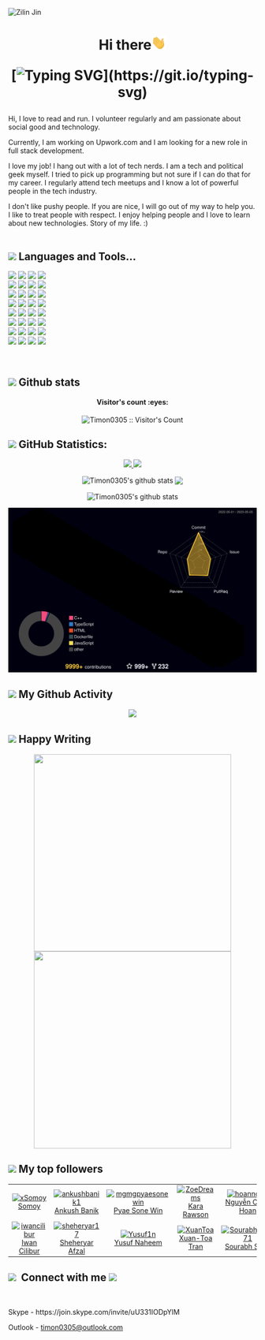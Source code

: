 ![Zilin Jin](https://github.com/blueset/blueset/raw/cda8ec1230cbee16a3a7dc52a4b2272619588233/EanaHandwritingAnimated.svg)



<h1 align="center">Hi there<img src="https://raw.githubusercontent.com/KevinPatel04/KevinPatel04/master/Hi.gif" width="30px">

[![Typing SVG](https://readme-typing-svg.herokuapp.com?font=Architects+Daughter&color=7AF79A&size=30&lines=Hey!+I+am+software+developer;I+am+blockchain+Developer...;)](https://git.io/typing-svg)
  
  
  
  
</h1>

Hi, 
I love to read and run. I volunteer regularly and am passionate about social good and technology. 

Currently, I am working on Upwork.com and I am looking for a new role in full stack development. 

I love my job! I hang out with a lot of tech nerds. I am a tech and political geek myself. I tried to pick up programming but not sure if I can do that for my career. I regularly attend tech meetups and I know a lot of powerful people in the tech industry. 

I don't like pushy people. If you are nice, I will go out of my way to help you. I like to treat people with respect. I enjoy helping people and I love to learn about new technologies. Story of my life. :)
<br>
    &nbsp; &nbsp; 





## <img src="https://media.giphy.com/media/iY8CRBdQXODJSCERIr/giphy.gif" width="30px"> Languages and Tools...



<p align="center">


  <code><img width="15%" src="https://www.vectorlogo.zone/logos/javascript/javascript-ar21.svg"></code>
  <code><img width="15%" src="https://www.vectorlogo.zone/logos/typescriptlang/typescriptlang-ar21.svg"></code>
  <code><img width="15%" src="https://www.vectorlogo.zone/logos/python/python-ar21.svg"></code>
  <code><img width="15%" src="https://www.vectorlogo.zone/logos/golang/golang-ar21.svg"></code>
  <br />
  <code><img width="15%" src="https://www.vectorlogo.zone/logos/reactjs/reactjs-ar21.svg"></code>
  <code><img width="15%" src="https://www.vectorlogo.zone/logos/angular/angular-ar21.svg"></code>
  <code><img width="15%" src="https://www.vectorlogo.zone/logos/backbonejs/backbonejs-ar21.svg"></code>
  <code><img width="15%" src="https://www.vectorlogo.zone/logos/getbootstrap/getbootstrap-ar21.svg"></code>
  <br />
  <code><img width="15%" src="https://www.vectorlogo.zone/logos/nodejs/nodejs-ar21.svg"></code>
  <code><img width="15%" src="https://www.vectorlogo.zone/logos/expressjs/expressjs-ar21.svg"></code>
  <code><img width="15%" src="https://www.vectorlogo.zone/logos/djangoproject/djangoproject-ar21.svg"></code>
  <code><img width="15%" src="https://www.vectorlogo.zone/logos/pocoo_flask/pocoo_flask-ar21.svg"></code>
  <br />
  <code><img width="15%" src="https://www.vectorlogo.zone/logos/jestjsio/jestjsio-ar21.svg"></code>
  <code><img width="15%" src="https://www.vectorlogo.zone/logos/mochajs/mochajs-ar21.svg"></code>
  <code><img width="15%" src="https://www.vectorlogo.zone/logos/chaijs/chaijs-ar21.svg"></code>
  <code><img width="15%" src="https://www.vectorlogo.zone/logos/jupyter/jupyter-ar21.svg"></code>
  <br />
  <code><img width="15%" src="https://www.vectorlogo.zone/logos/mysql/mysql-ar21.svg"></code>
  <code><img width="15%" src="https://www.vectorlogo.zone/logos/postgresql/postgresql-ar21.svg"></code>
  <code><img width="15%" src="https://www.vectorlogo.zone/logos/mongodb/mongodb-ar21.svg"></code>
  <code><img width="15%" src="https://www.vectorlogo.zone/logos/redis/redis-ar21.svg"></code>
   <br />
  <code><img width="15%" src="https://www.vectorlogo.zone/logos/docker/docker-ar21.svg"></code>
  <code><img width="15%" src="https://www.vectorlogo.zone/logos/kubernetes/kubernetes-ar21.svg"></code>
  <code><img width="15%" src="https://www.vectorlogo.zone/logos/nginx/nginx-ar21.svg"></code>
  <code><img width="15%" src="https://www.vectorlogo.zone/logos/amazon_aws/amazon_aws-ar21.svg"></code>
  <br />
  <code><img width="15%" src="https://www.vectorlogo.zone/logos/git-scm/git-scm-ar21.svg"></code>
  <code><img width="15%" src="https://www.vectorlogo.zone/logos/travis-ci/travis-ci-ar21.svg"></code>
  <code><img width="15%" src="https://www.vectorlogo.zone/logos/circleci/circleci-ar21.svg"></code>
  <code><img width="15%" src="https://www.vectorlogo.zone/logos/gruntjs/gruntjs-ar21.svg"></code>
  <br />
  <code><img width="15%" src="https://www.vectorlogo.zone/logos/npmjs/npmjs-ar21.svg"></code>
  <code><img width="15%" src="https://www.vectorlogo.zone/logos/yarnpkg/yarnpkg-ar21.svg"></code>
  <code><img width="15%" src="https://www.vectorlogo.zone/logos/js_webpack/js_webpack-ar21.svg"></code>
  <code><img width="15%" src="https://www.vectorlogo.zone/logos/parceljs/parceljs-ar21.svg"></code>

  <br />
</p>

<h2 align=""> <img src="https://media.giphy.com/media/iY8CRBdQXODJSCERIr/giphy.gif" width="30px"> Github stats </h2>



<h4 align="center">Visitor's count :eyes:</h4>

<p align="center"><img src="https://profile-counter.glitch.me/{Timon0305}/count.svg" alt="Timon0305 :: Visitor's Count" /></p>

<h2 align=""> <img src="https://media.giphy.com/media/iY8CRBdQXODJSCERIr/giphy.gif" width="30px"> GitHub Statistics:</h2>


<p align="center">
<a href="https://github.com/Timon0305">
  <img height="180em" src="https://github-readme-stats-eight-theta.vercel.app/api?username=Timon0305&show_icons=true&theme=algolia&include_all_commits=true&count_private=true"/>
  <img height="180em" src="https://github-readme-stats-eight-theta.vercel.app/api/top-langs/?username=Timon0305&layout=compact&langs_count=8&theme=algolia"/>
</a>
</p>
<p align="center">
<img align="center" height="180em"  src="https://github-readme-streak-stats.herokuapp.com/?user=Timon0305&theme=radical&hide_border=true)" alt="Timon0305's github stats" />

<img align="center" height="180em" src="https://github-readme-stats.vercel.app/api/top-langs/?username=Timon0305&layout=compact&theme=radical" />





</p>
<p align="center">

<img align="center" src="https://github-readme-stats.vercel.app/api?username=Timon0305&show_icons=true&include_all_commits=true&theme=radical" alt="Timon0305's github stats" />
</p>



<p dir="auto"><a target="_blank" rel="noopener noreferrer" href="https://github.com/Timon0305/Timon0305/blob/main/profile-3d-contrib/profile-night-rainbow.svg"><img src="https://github.com/Timon0305/Timon0305/blob/main/profile-3d-contrib/profile-night-rainbow.svg" alt="3D Profile" style="max-width: 100%;"></a></p>


## <img src="https://media.giphy.com/media/iY8CRBdQXODJSCERIr/giphy.gif" width="30px"> My Github Activity


<p align="center" dir="auto" style="text-align:center;">


   <img alig src="https://github-profile-trophy.vercel.app/?username=Timon0305&column=6&rank=SSS,SS,S,AAA,AA,A,B,C" />
</p>



## <img src="https://media.giphy.com/media/iY8CRBdQXODJSCERIr/giphy.gif" width="30px"> Happy Writing

<p align="center">
  <a>
    <img align="center" width="400px" height="400px" src="https://wakatime.com/share/@JayantGoel001/2be1608b-10ea-42dd-b1f5-80ed001062b1.svg"/>
  </a>
  <a>
    <img align="center" height="400px" width="400px" src="https://wakatime.com/share/@JayantGoel001/c7e94976-73a4-4959-a081-4ca2e1126556.svg" />
  </a>

</p>


## <img src="https://media.giphy.com/media/iY8CRBdQXODJSCERIr/giphy.gif" width="30px"> My top followers


<!--START_SECTION:top-followers-->
<table>
  <tr>
    <td align="center">
      <a href="https://github.com/xSomoy">
        <img src="https://avatars2.githubusercontent.com/u/47719599" width="100px;" alt="xSomoy"/>
      </a>
      <br />
      <a href="https://github.com/xSomoy">Somoy</a>
    </td>
    <td align="center">
      <a href="https://github.com/ankushbanik1">
        <img src="https://avatars2.githubusercontent.com/u/43584522" width="100px;" alt="ankushbanik1"/>
      </a>
      <br />
      <a href="https://github.com/ankushbanik1">Ankush Banik</a>
    </td>
    <td align="center">
      <a href="https://github.com/mgmgpyaesonewin">
        <img src="https://avatars2.githubusercontent.com/u/12793202" width="100px;" alt="mgmgpyaesonewin"/>
      </a>
      <br />
      <a href="https://github.com/mgmgpyaesonewin">Pyae Sone Win</a>
    </td>
    <td align="center">
      <a href="https://github.com/ZoeDreams">
        <img src="https://avatars2.githubusercontent.com/u/14066277" width="100px;" alt="ZoeDreams"/>
      </a>
      <br />
      <a href="https://github.com/ZoeDreams">Kara Rawson</a>
    </td>
    <td align="center">
      <a href="https://github.com/hoannc54">
        <img src="https://avatars2.githubusercontent.com/u/10738135" width="100px;" alt="hoannc54"/>
      </a>
      <br />
      <a href="https://github.com/hoannc54">Nguyễn Công Hoan</a>
    </td>
    <td align="center">
      <a href="https://github.com/smithg09">
        <img src="https://avatars2.githubusercontent.com/u/41014321" width="100px;" alt="smithg09"/>
      </a>
      <br />
      <a href="https://github.com/smithg09">Smith Gajjar</a>
    </td>
    <td align="center">
      <a href="https://github.com/fikritrader">
        <img src="https://avatars2.githubusercontent.com/u/29796367" width="100px;" alt="fikritrader"/>
      </a>
      <br />
      <a href="https://github.com/fikritrader">fikritrader</a>
    </td>
  </tr>
  <tr>
    <td align="center">
      <a href="https://github.com/iwancilibur">
        <img src="https://avatars2.githubusercontent.com/u/32497273" width="100px;" alt="iwancilibur"/>
      </a>
      <br />
      <a href="https://github.com/iwancilibur">Iwan Cilibur</a>
    </td>
    <td align="center">
      <a href="https://github.com/sheheryar17">
        <img src="https://avatars2.githubusercontent.com/u/30393948" width="100px;" alt="sheheryar17"/>
      </a>
      <br />
      <a href="https://github.com/sheheryar17">Sheheryar Afzal</a>
    </td>
    <td align="center">
      <a href="https://github.com/Yusuf1n">
        <img src="https://avatars2.githubusercontent.com/u/71137409" width="100px;" alt="Yusuf1n"/>
      </a>
      <br />
      <a href="https://github.com/Yusuf1n">Yusuf Naheem</a>
    </td>
    <td align="center">
      <a href="https://github.com/XuanToa">
        <img src="https://avatars2.githubusercontent.com/u/25999210" width="100px;" alt="XuanToa"/>
      </a>
      <br />
      <a href="https://github.com/XuanToa">Xuan-Toa Tran</a>
    </td>
    <td align="center">
      <a href="https://github.com/SourabhSaha71">
        <img src="https://avatars2.githubusercontent.com/u/56047879" width="100px;" alt="SourabhSaha71"/>
      </a>
      <br />
      <a href="https://github.com/SourabhSaha71">Sourabh Saha</a>
    </td>
    <td align="center">
      <a href="https://github.com/ARAV0411">
        <img src="https://avatars2.githubusercontent.com/u/58031492" width="100px;" alt="ARAV0411"/>
      </a>
      <br />
      <a href="https://github.com/ARAV0411">ARAVINDHAN R</a>
    </td>
    <td align="center">
      <a href="https://github.com/abhi36rai">
        <img src="https://avatars2.githubusercontent.com/u/45686729" width="100px;" alt="abhi36rai"/>
      </a>
      <br />
      <a href="https://github.com/abhi36rai">abhi36rai</a>
    </td>
  </tr>
</table>


<div  align="left">
<h2><img src="https://media.giphy.com/media/ObNTw8Uzwy6KQ/giphy.gif" width="30px">&nbsp;  Connect with me <img src='https://raw.githubusercontent.com/ShahriarShafin/ShahriarShafin/main/Assets/handshake.gif' width="100px"> </h2>

<br />
 <div align="left">
<p>
Skype - https://join.skype.com/invite/uU331IODpYlM
</p>
<p>
Outlook - <a href="mailto:timon0305@outlook.com">timon0305@outlook.com</a>
</p>
</div>
</div>
